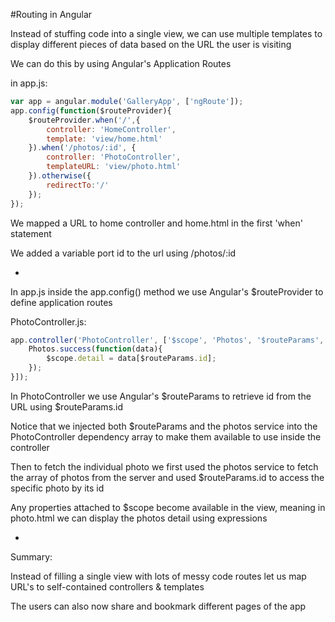 #Routing in Angular

Instead of stuffing code into a single view, we can use multiple templates to display different pieces of data based on the URL the user is visiting

We can do this by using Angular's Application Routes

in app.js:

```javascript
var app = angular.module('GalleryApp', ['ngRoute']);
app.config(function($routeProvider){
    $routeProvider.when('/',{
        controller: 'HomeController',
        template: 'view/home.html'
    }).when('/photos/:id', {
        controller: 'PhotoController',
        templateURL: 'view/photo.html'
    }).otherwise({
        redirectTo:'/'
    });
});
```

We mapped a URL to home controller and home.html in the first 'when' statement

We added a variable port id to the url using /photos/:id

-

In app.js inside the app.config() method we use Angular's $routeProvider to define application routes

PhotoController.js:

```javascript
app.controller('PhotoController', ['$scope', 'Photos', '$routeParams', function($scope, photos, $routeParams){
    Photos.success(function(data){
        $scope.detail = data[$routeParams.id];
    });
}]);
```

In PhotoController we use Angular's $routeParams to retrieve id from the URL using $routeParams.id

Notice that we injected both $routeParams and the photos service into the PhotoController dependency array to make them available to use inside the controller

Then to fetch the individual photo we first used the photos service to fetch the array of photos from the server and used $routeParams.id to access the specific photo by its id

Any properties attached to $scope become available in the view, meaning in photo.html we can display the photos detail using expressions

-

Summary:


Instead of filling a single view with lots of messy code routes let us map URL's to self-contained controllers & templates

The users can also now share and bookmark different pages of the app
